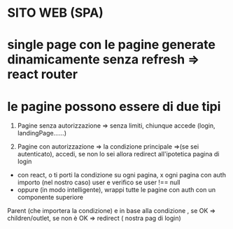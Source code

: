 # SITO WEB (SPA)

# single page con le pagine generate dinamicamente senza refresh => react router

# le pagine possono essere di due tipi

1. Pagine senza autorizzazione => senza limiti, chiunque accede (login, landingPage......)

2. Pagine con autorizzazione => la condizione principale =>(se sei autenticato), accedi, se non lo sei allora redirect all'ipotetica pagina di login

-   con react, o ti porti la condizione su ogni pagina, x ogni pagina con auth importo (nel nostro caso) user e verifico se user !== null
-   oppure (in modo intelligente), wrappi tutte le pagine con auth con un componente superiore

Parent (che importera la condizione) e in base alla condizione , se OK => children/outlet, se non è OK => redirect ( nostra pag di login)
